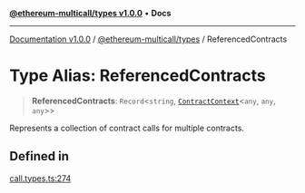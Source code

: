 [**@ethereum-multicall/types v1.0.0**](../README.md) • **Docs**

***

[Documentation v1.0.0](../../../packages.md) / [@ethereum-multicall/types](../README.md) / ReferencedContracts

# Type Alias: ReferencedContracts

> **ReferencedContracts**: `Record`\<`string`, [`ContractContext`](ContractContext.md)\<`any`, `any`, `any`\>\>

Represents a collection of contract calls for multiple contracts.

## Defined in

[call.types.ts:274](https://github.com/niZmosis/ethereum-multicall/blob/2a2d077a99c23b464a4e40dd6375d06ce98594bd/packages/types/src/call.types.ts#L274)
